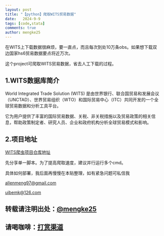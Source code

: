 ```yaml
---
layout: post
title: "【python】爬取WITS贸易数据"
date:   2024-9-9
tags: [code,stata]
comments: true
author: mengke25
---
```


在WITS上下载数据很麻烦，要一直点，而且每次到处10万条obs。如果想下载双边国家hs6贸易数据要点将近万次。

这个project可爬取WITS贸易数据，省去人工下载的过程。

<!-- more -->


## 1.WITS数据库简介

World Integrated Trade Solution (WITS) 是由世界银行、联合国贸易和发展会议（UNCTAD）、世界贸易组织（WTO）和国际贸易中心（ITC）共同开发的一个全球贸易数据和分析工具平台。

它为用户提供了丰富的国际贸易数据、关税、非关税措施以及贸易政策的相关信息，帮助政策制定者、研究人员、企业和政府机构分析全球贸易模式和影响。


## 2.项目地址

[WITS爬虫项目仓库地址](https://github.com/mengke25/wits_crawler)

先分享单一脚本。为了提高爬取速度，建议并行运行多个cmd。

具体如何部署，我后面再慢慢在本贴整理，如有紧急问题可私信我

allenmeng97@gmail.com

uibemk@126.com




##   <a name='mengke25https:mengke25.github.io'></a>**转载请注明出处**：[@mengke25](https://mengke25.github.io/) 

##  <a name='https:mengke25.github.ioimagesdashang.png'></a>**请喝咖啡**：[打赏渠道](https://mengke25.github.io/images/dashang.png)
